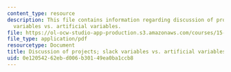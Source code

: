 ```yaml
---
content_type: resource
description: This file contains information regarding discussion of projects; slack
  variables vs. artificial variables.
file: https://ol-ocw-studio-app-production.s3.amazonaws.com/courses/15-053-optimization-methods-in-management-science-spring-2013/0e12054262ebd006b30149ea0ba1ccb8_MIT15_053S13_lec9.pdf
file_type: application/pdf
resourcetype: Document
title: Discussion of projects; slack variables vs. artificial variables
uid: 0e120542-62eb-d006-b301-49ea0ba1ccb8
---
```

